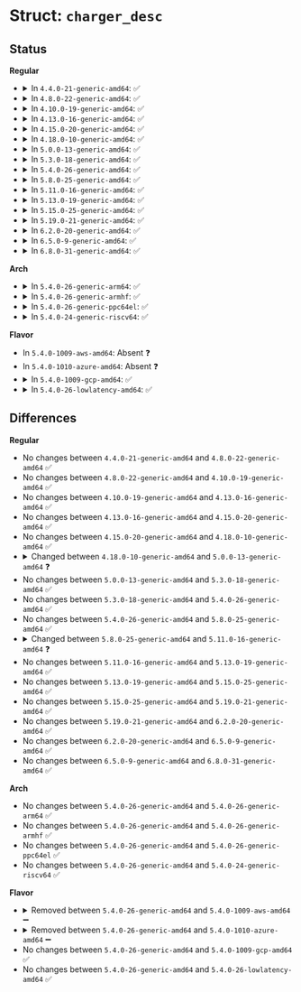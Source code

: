 # Struct: <code>charger_desc</code>

## Status
<b>Regular</b>
<ul>
<li>
<details>
<summary>In <code>4.4.0-21-generic-amd64</code>: ✅</summary>

```c
struct charger_desc {
    const char * psy_name;
    enum polling_modes polling_mode;
    unsigned int polling_interval_ms;
    unsigned int fullbatt_vchkdrop_ms;
    unsigned int fullbatt_vchkdrop_uV;
    unsigned int fullbatt_uV;
    unsigned int fullbatt_soc;
    unsigned int fullbatt_full_capacity;
    enum data_source battery_present;
    const char * * psy_charger_stat;
    int num_charger_regulators;
    struct charger_regulator * charger_regulators;
    const char * psy_fuel_gauge;
    const char * thermal_zone;
    int temp_min;
    int temp_max;
    int temp_diff;
    bool measure_battery_temp;
    u32 charging_max_duration_ms;
    u32 discharging_max_duration_ms;
}
```
</details>
</li>
<li>
<details>
<summary>In <code>4.8.0-22-generic-amd64</code>: ✅</summary>

```c
struct charger_desc {
    const char * psy_name;
    enum polling_modes polling_mode;
    unsigned int polling_interval_ms;
    unsigned int fullbatt_vchkdrop_ms;
    unsigned int fullbatt_vchkdrop_uV;
    unsigned int fullbatt_uV;
    unsigned int fullbatt_soc;
    unsigned int fullbatt_full_capacity;
    enum data_source battery_present;
    const char * * psy_charger_stat;
    int num_charger_regulators;
    struct charger_regulator * charger_regulators;
    const char * psy_fuel_gauge;
    const char * thermal_zone;
    int temp_min;
    int temp_max;
    int temp_diff;
    bool measure_battery_temp;
    u32 charging_max_duration_ms;
    u32 discharging_max_duration_ms;
}
```
</details>
</li>
<li>
<details>
<summary>In <code>4.10.0-19-generic-amd64</code>: ✅</summary>

```c
struct charger_desc {
    const char * psy_name;
    enum polling_modes polling_mode;
    unsigned int polling_interval_ms;
    unsigned int fullbatt_vchkdrop_ms;
    unsigned int fullbatt_vchkdrop_uV;
    unsigned int fullbatt_uV;
    unsigned int fullbatt_soc;
    unsigned int fullbatt_full_capacity;
    enum data_source battery_present;
    const char * * psy_charger_stat;
    int num_charger_regulators;
    struct charger_regulator * charger_regulators;
    const char * psy_fuel_gauge;
    const char * thermal_zone;
    int temp_min;
    int temp_max;
    int temp_diff;
    bool measure_battery_temp;
    u32 charging_max_duration_ms;
    u32 discharging_max_duration_ms;
}
```
</details>
</li>
<li>
<details>
<summary>In <code>4.13.0-16-generic-amd64</code>: ✅</summary>

```c
struct charger_desc {
    const char * psy_name;
    enum polling_modes polling_mode;
    unsigned int polling_interval_ms;
    unsigned int fullbatt_vchkdrop_ms;
    unsigned int fullbatt_vchkdrop_uV;
    unsigned int fullbatt_uV;
    unsigned int fullbatt_soc;
    unsigned int fullbatt_full_capacity;
    enum data_source battery_present;
    const char * * psy_charger_stat;
    int num_charger_regulators;
    struct charger_regulator * charger_regulators;
    const char * psy_fuel_gauge;
    const char * thermal_zone;
    int temp_min;
    int temp_max;
    int temp_diff;
    bool measure_battery_temp;
    u32 charging_max_duration_ms;
    u32 discharging_max_duration_ms;
}
```
</details>
</li>
<li>
<details>
<summary>In <code>4.15.0-20-generic-amd64</code>: ✅</summary>

```c
struct charger_desc {
    const char * psy_name;
    enum polling_modes polling_mode;
    unsigned int polling_interval_ms;
    unsigned int fullbatt_vchkdrop_ms;
    unsigned int fullbatt_vchkdrop_uV;
    unsigned int fullbatt_uV;
    unsigned int fullbatt_soc;
    unsigned int fullbatt_full_capacity;
    enum data_source battery_present;
    const char * * psy_charger_stat;
    int num_charger_regulators;
    struct charger_regulator * charger_regulators;
    const char * psy_fuel_gauge;
    const char * thermal_zone;
    int temp_min;
    int temp_max;
    int temp_diff;
    bool measure_battery_temp;
    u32 charging_max_duration_ms;
    u32 discharging_max_duration_ms;
}
```
</details>
</li>
<li>
<details>
<summary>In <code>4.18.0-10-generic-amd64</code>: ✅</summary>

```c
struct charger_desc {
    const char * psy_name;
    enum polling_modes polling_mode;
    unsigned int polling_interval_ms;
    unsigned int fullbatt_vchkdrop_ms;
    unsigned int fullbatt_vchkdrop_uV;
    unsigned int fullbatt_uV;
    unsigned int fullbatt_soc;
    unsigned int fullbatt_full_capacity;
    enum data_source battery_present;
    const char * * psy_charger_stat;
    int num_charger_regulators;
    struct charger_regulator * charger_regulators;
    const char * psy_fuel_gauge;
    const char * thermal_zone;
    int temp_min;
    int temp_max;
    int temp_diff;
    bool measure_battery_temp;
    u32 charging_max_duration_ms;
    u32 discharging_max_duration_ms;
}
```
</details>
</li>
<li>
<details>
<summary>In <code>5.0.0-13-generic-amd64</code>: ✅</summary>

```c
struct charger_desc {
    const char * psy_name;
    enum polling_modes polling_mode;
    unsigned int polling_interval_ms;
    unsigned int fullbatt_vchkdrop_ms;
    unsigned int fullbatt_vchkdrop_uV;
    unsigned int fullbatt_uV;
    unsigned int fullbatt_soc;
    unsigned int fullbatt_full_capacity;
    enum data_source battery_present;
    const char * * psy_charger_stat;
    int num_charger_regulators;
    struct charger_regulator * charger_regulators;
    const struct attribute_group * * sysfs_groups;
    const char * psy_fuel_gauge;
    const char * thermal_zone;
    int temp_min;
    int temp_max;
    int temp_diff;
    bool measure_battery_temp;
    u32 charging_max_duration_ms;
    u32 discharging_max_duration_ms;
}
```
</details>
</li>
<li>
<details>
<summary>In <code>5.3.0-18-generic-amd64</code>: ✅</summary>

```c
struct charger_desc {
    const char * psy_name;
    enum polling_modes polling_mode;
    unsigned int polling_interval_ms;
    unsigned int fullbatt_vchkdrop_ms;
    unsigned int fullbatt_vchkdrop_uV;
    unsigned int fullbatt_uV;
    unsigned int fullbatt_soc;
    unsigned int fullbatt_full_capacity;
    enum data_source battery_present;
    const char * * psy_charger_stat;
    int num_charger_regulators;
    struct charger_regulator * charger_regulators;
    const struct attribute_group * * sysfs_groups;
    const char * psy_fuel_gauge;
    const char * thermal_zone;
    int temp_min;
    int temp_max;
    int temp_diff;
    bool measure_battery_temp;
    u32 charging_max_duration_ms;
    u32 discharging_max_duration_ms;
}
```
</details>
</li>
<li>
<details>
<summary>In <code>5.4.0-26-generic-amd64</code>: ✅</summary>

```c
struct charger_desc {
    const char * psy_name;
    enum polling_modes polling_mode;
    unsigned int polling_interval_ms;
    unsigned int fullbatt_vchkdrop_ms;
    unsigned int fullbatt_vchkdrop_uV;
    unsigned int fullbatt_uV;
    unsigned int fullbatt_soc;
    unsigned int fullbatt_full_capacity;
    enum data_source battery_present;
    const char * * psy_charger_stat;
    int num_charger_regulators;
    struct charger_regulator * charger_regulators;
    const struct attribute_group * * sysfs_groups;
    const char * psy_fuel_gauge;
    const char * thermal_zone;
    int temp_min;
    int temp_max;
    int temp_diff;
    bool measure_battery_temp;
    u32 charging_max_duration_ms;
    u32 discharging_max_duration_ms;
}
```
</details>
</li>
<li>
<details>
<summary>In <code>5.8.0-25-generic-amd64</code>: ✅</summary>

```c
struct charger_desc {
    const char * psy_name;
    enum polling_modes polling_mode;
    unsigned int polling_interval_ms;
    unsigned int fullbatt_vchkdrop_ms;
    unsigned int fullbatt_vchkdrop_uV;
    unsigned int fullbatt_uV;
    unsigned int fullbatt_soc;
    unsigned int fullbatt_full_capacity;
    enum data_source battery_present;
    const char * * psy_charger_stat;
    int num_charger_regulators;
    struct charger_regulator * charger_regulators;
    const struct attribute_group * * sysfs_groups;
    const char * psy_fuel_gauge;
    const char * thermal_zone;
    int temp_min;
    int temp_max;
    int temp_diff;
    bool measure_battery_temp;
    u32 charging_max_duration_ms;
    u32 discharging_max_duration_ms;
}
```
</details>
</li>
<li>
<details>
<summary>In <code>5.11.0-16-generic-amd64</code>: ✅</summary>

```c
struct charger_desc {
    const char * psy_name;
    enum polling_modes polling_mode;
    unsigned int polling_interval_ms;
    unsigned int fullbatt_vchkdrop_uV;
    unsigned int fullbatt_uV;
    unsigned int fullbatt_soc;
    unsigned int fullbatt_full_capacity;
    enum data_source battery_present;
    const char * * psy_charger_stat;
    int num_charger_regulators;
    struct charger_regulator * charger_regulators;
    const struct attribute_group * * sysfs_groups;
    const char * psy_fuel_gauge;
    const char * thermal_zone;
    int temp_min;
    int temp_max;
    int temp_diff;
    bool measure_battery_temp;
    u32 charging_max_duration_ms;
    u32 discharging_max_duration_ms;
}
```
</details>
</li>
<li>
<details>
<summary>In <code>5.13.0-19-generic-amd64</code>: ✅</summary>

```c
struct charger_desc {
    const char * psy_name;
    enum polling_modes polling_mode;
    unsigned int polling_interval_ms;
    unsigned int fullbatt_vchkdrop_uV;
    unsigned int fullbatt_uV;
    unsigned int fullbatt_soc;
    unsigned int fullbatt_full_capacity;
    enum data_source battery_present;
    const char * * psy_charger_stat;
    int num_charger_regulators;
    struct charger_regulator * charger_regulators;
    const struct attribute_group * * sysfs_groups;
    const char * psy_fuel_gauge;
    const char * thermal_zone;
    int temp_min;
    int temp_max;
    int temp_diff;
    bool measure_battery_temp;
    u32 charging_max_duration_ms;
    u32 discharging_max_duration_ms;
}
```
</details>
</li>
<li>
<details>
<summary>In <code>5.15.0-25-generic-amd64</code>: ✅</summary>

```c
struct charger_desc {
    const char * psy_name;
    enum polling_modes polling_mode;
    unsigned int polling_interval_ms;
    unsigned int fullbatt_vchkdrop_uV;
    unsigned int fullbatt_uV;
    unsigned int fullbatt_soc;
    unsigned int fullbatt_full_capacity;
    enum data_source battery_present;
    const char * * psy_charger_stat;
    int num_charger_regulators;
    struct charger_regulator * charger_regulators;
    const struct attribute_group * * sysfs_groups;
    const char * psy_fuel_gauge;
    const char * thermal_zone;
    int temp_min;
    int temp_max;
    int temp_diff;
    bool measure_battery_temp;
    u32 charging_max_duration_ms;
    u32 discharging_max_duration_ms;
}
```
</details>
</li>
<li>
<details>
<summary>In <code>5.19.0-21-generic-amd64</code>: ✅</summary>

```c
struct charger_desc {
    const char * psy_name;
    enum polling_modes polling_mode;
    unsigned int polling_interval_ms;
    unsigned int fullbatt_vchkdrop_uV;
    unsigned int fullbatt_uV;
    unsigned int fullbatt_soc;
    unsigned int fullbatt_full_capacity;
    enum data_source battery_present;
    const char * * psy_charger_stat;
    int num_charger_regulators;
    struct charger_regulator * charger_regulators;
    const struct attribute_group * * sysfs_groups;
    const char * psy_fuel_gauge;
    const char * thermal_zone;
    int temp_min;
    int temp_max;
    int temp_diff;
    bool measure_battery_temp;
    u32 charging_max_duration_ms;
    u32 discharging_max_duration_ms;
}
```
</details>
</li>
<li>
<details>
<summary>In <code>6.2.0-20-generic-amd64</code>: ✅</summary>

```c
struct charger_desc {
    const char * psy_name;
    enum polling_modes polling_mode;
    unsigned int polling_interval_ms;
    unsigned int fullbatt_vchkdrop_uV;
    unsigned int fullbatt_uV;
    unsigned int fullbatt_soc;
    unsigned int fullbatt_full_capacity;
    enum data_source battery_present;
    const char * * psy_charger_stat;
    int num_charger_regulators;
    struct charger_regulator * charger_regulators;
    const struct attribute_group * * sysfs_groups;
    const char * psy_fuel_gauge;
    const char * thermal_zone;
    int temp_min;
    int temp_max;
    int temp_diff;
    bool measure_battery_temp;
    u32 charging_max_duration_ms;
    u32 discharging_max_duration_ms;
}
```
</details>
</li>
<li>
<details>
<summary>In <code>6.5.0-9-generic-amd64</code>: ✅</summary>

```c
struct charger_desc {
    const char * psy_name;
    enum polling_modes polling_mode;
    unsigned int polling_interval_ms;
    unsigned int fullbatt_vchkdrop_uV;
    unsigned int fullbatt_uV;
    unsigned int fullbatt_soc;
    unsigned int fullbatt_full_capacity;
    enum data_source battery_present;
    const char * * psy_charger_stat;
    int num_charger_regulators;
    struct charger_regulator * charger_regulators;
    const struct attribute_group * * sysfs_groups;
    const char * psy_fuel_gauge;
    const char * thermal_zone;
    int temp_min;
    int temp_max;
    int temp_diff;
    bool measure_battery_temp;
    u32 charging_max_duration_ms;
    u32 discharging_max_duration_ms;
}
```
</details>
</li>
<li>
<details>
<summary>In <code>6.8.0-31-generic-amd64</code>: ✅</summary>

```c
struct charger_desc {
    const char * psy_name;
    enum polling_modes polling_mode;
    unsigned int polling_interval_ms;
    unsigned int fullbatt_vchkdrop_uV;
    unsigned int fullbatt_uV;
    unsigned int fullbatt_soc;
    unsigned int fullbatt_full_capacity;
    enum data_source battery_present;
    const char * * psy_charger_stat;
    int num_charger_regulators;
    struct charger_regulator * charger_regulators;
    const struct attribute_group * * sysfs_groups;
    const char * psy_fuel_gauge;
    const char * thermal_zone;
    int temp_min;
    int temp_max;
    int temp_diff;
    bool measure_battery_temp;
    u32 charging_max_duration_ms;
    u32 discharging_max_duration_ms;
}
```
</details>
</li>
</ul>
<b>Arch</b>
<ul>
<li>
<details>
<summary>In <code>5.4.0-26-generic-arm64</code>: ✅</summary>

```c
struct charger_desc {
    const char * psy_name;
    enum polling_modes polling_mode;
    unsigned int polling_interval_ms;
    unsigned int fullbatt_vchkdrop_ms;
    unsigned int fullbatt_vchkdrop_uV;
    unsigned int fullbatt_uV;
    unsigned int fullbatt_soc;
    unsigned int fullbatt_full_capacity;
    enum data_source battery_present;
    const char * * psy_charger_stat;
    int num_charger_regulators;
    struct charger_regulator * charger_regulators;
    const struct attribute_group * * sysfs_groups;
    const char * psy_fuel_gauge;
    const char * thermal_zone;
    int temp_min;
    int temp_max;
    int temp_diff;
    bool measure_battery_temp;
    u32 charging_max_duration_ms;
    u32 discharging_max_duration_ms;
}
```
</details>
</li>
<li>
<details>
<summary>In <code>5.4.0-26-generic-armhf</code>: ✅</summary>

```c
struct charger_desc {
    const char * psy_name;
    enum polling_modes polling_mode;
    unsigned int polling_interval_ms;
    unsigned int fullbatt_vchkdrop_ms;
    unsigned int fullbatt_vchkdrop_uV;
    unsigned int fullbatt_uV;
    unsigned int fullbatt_soc;
    unsigned int fullbatt_full_capacity;
    enum data_source battery_present;
    const char * * psy_charger_stat;
    int num_charger_regulators;
    struct charger_regulator * charger_regulators;
    const struct attribute_group * * sysfs_groups;
    const char * psy_fuel_gauge;
    const char * thermal_zone;
    int temp_min;
    int temp_max;
    int temp_diff;
    bool measure_battery_temp;
    u32 charging_max_duration_ms;
    u32 discharging_max_duration_ms;
}
```
</details>
</li>
<li>
<details>
<summary>In <code>5.4.0-26-generic-ppc64el</code>: ✅</summary>

```c
struct charger_desc {
    const char * psy_name;
    enum polling_modes polling_mode;
    unsigned int polling_interval_ms;
    unsigned int fullbatt_vchkdrop_ms;
    unsigned int fullbatt_vchkdrop_uV;
    unsigned int fullbatt_uV;
    unsigned int fullbatt_soc;
    unsigned int fullbatt_full_capacity;
    enum data_source battery_present;
    const char * * psy_charger_stat;
    int num_charger_regulators;
    struct charger_regulator * charger_regulators;
    const struct attribute_group * * sysfs_groups;
    const char * psy_fuel_gauge;
    const char * thermal_zone;
    int temp_min;
    int temp_max;
    int temp_diff;
    bool measure_battery_temp;
    u32 charging_max_duration_ms;
    u32 discharging_max_duration_ms;
}
```
</details>
</li>
<li>
<details>
<summary>In <code>5.4.0-24-generic-riscv64</code>: ✅</summary>

```c
struct charger_desc {
    const char * psy_name;
    enum polling_modes polling_mode;
    unsigned int polling_interval_ms;
    unsigned int fullbatt_vchkdrop_ms;
    unsigned int fullbatt_vchkdrop_uV;
    unsigned int fullbatt_uV;
    unsigned int fullbatt_soc;
    unsigned int fullbatt_full_capacity;
    enum data_source battery_present;
    const char * * psy_charger_stat;
    int num_charger_regulators;
    struct charger_regulator * charger_regulators;
    const struct attribute_group * * sysfs_groups;
    const char * psy_fuel_gauge;
    const char * thermal_zone;
    int temp_min;
    int temp_max;
    int temp_diff;
    bool measure_battery_temp;
    u32 charging_max_duration_ms;
    u32 discharging_max_duration_ms;
}
```
</details>
</li>
</ul>
<b>Flavor</b>
<ul>
<li>
In <code>5.4.0-1009-aws-amd64</code>: Absent ❓
</li>
<li>
In <code>5.4.0-1010-azure-amd64</code>: Absent ❓
</li>
<li>
<details>
<summary>In <code>5.4.0-1009-gcp-amd64</code>: ✅</summary>

```c
struct charger_desc {
    const char * psy_name;
    enum polling_modes polling_mode;
    unsigned int polling_interval_ms;
    unsigned int fullbatt_vchkdrop_ms;
    unsigned int fullbatt_vchkdrop_uV;
    unsigned int fullbatt_uV;
    unsigned int fullbatt_soc;
    unsigned int fullbatt_full_capacity;
    enum data_source battery_present;
    const char * * psy_charger_stat;
    int num_charger_regulators;
    struct charger_regulator * charger_regulators;
    const struct attribute_group * * sysfs_groups;
    const char * psy_fuel_gauge;
    const char * thermal_zone;
    int temp_min;
    int temp_max;
    int temp_diff;
    bool measure_battery_temp;
    u32 charging_max_duration_ms;
    u32 discharging_max_duration_ms;
}
```
</details>
</li>
<li>
<details>
<summary>In <code>5.4.0-26-lowlatency-amd64</code>: ✅</summary>

```c
struct charger_desc {
    const char * psy_name;
    enum polling_modes polling_mode;
    unsigned int polling_interval_ms;
    unsigned int fullbatt_vchkdrop_ms;
    unsigned int fullbatt_vchkdrop_uV;
    unsigned int fullbatt_uV;
    unsigned int fullbatt_soc;
    unsigned int fullbatt_full_capacity;
    enum data_source battery_present;
    const char * * psy_charger_stat;
    int num_charger_regulators;
    struct charger_regulator * charger_regulators;
    const struct attribute_group * * sysfs_groups;
    const char * psy_fuel_gauge;
    const char * thermal_zone;
    int temp_min;
    int temp_max;
    int temp_diff;
    bool measure_battery_temp;
    u32 charging_max_duration_ms;
    u32 discharging_max_duration_ms;
}
```
</details>
</li>
</ul>

## Differences
<b>Regular</b>
<ul>
<li>
No changes between <code>4.4.0-21-generic-amd64</code> and <code>4.8.0-22-generic-amd64</code> ✅
</li>
<li>
No changes between <code>4.8.0-22-generic-amd64</code> and <code>4.10.0-19-generic-amd64</code> ✅
</li>
<li>
No changes between <code>4.10.0-19-generic-amd64</code> and <code>4.13.0-16-generic-amd64</code> ✅
</li>
<li>
No changes between <code>4.13.0-16-generic-amd64</code> and <code>4.15.0-20-generic-amd64</code> ✅
</li>
<li>
No changes between <code>4.15.0-20-generic-amd64</code> and <code>4.18.0-10-generic-amd64</code> ✅
</li>
<li>
<details>
<summary>Changed between <code>4.18.0-10-generic-amd64</code> and <code>5.0.0-13-generic-amd64</code> ❓</summary>
<ul>
<li>
<b>Field added. </b>
<code>const struct attribute_group * * sysfs_groups</code>
</li>
</ul>
</details>
</li>
<li>
No changes between <code>5.0.0-13-generic-amd64</code> and <code>5.3.0-18-generic-amd64</code> ✅
</li>
<li>
No changes between <code>5.3.0-18-generic-amd64</code> and <code>5.4.0-26-generic-amd64</code> ✅
</li>
<li>
No changes between <code>5.4.0-26-generic-amd64</code> and <code>5.8.0-25-generic-amd64</code> ✅
</li>
<li>
<details>
<summary>Changed between <code>5.8.0-25-generic-amd64</code> and <code>5.11.0-16-generic-amd64</code> ❓</summary>
<ul>
<li>
<b>Field removed. </b>
<code>unsigned int fullbatt_vchkdrop_ms</code>
</li>
</ul>
</details>
</li>
<li>
No changes between <code>5.11.0-16-generic-amd64</code> and <code>5.13.0-19-generic-amd64</code> ✅
</li>
<li>
No changes between <code>5.13.0-19-generic-amd64</code> and <code>5.15.0-25-generic-amd64</code> ✅
</li>
<li>
No changes between <code>5.15.0-25-generic-amd64</code> and <code>5.19.0-21-generic-amd64</code> ✅
</li>
<li>
No changes between <code>5.19.0-21-generic-amd64</code> and <code>6.2.0-20-generic-amd64</code> ✅
</li>
<li>
No changes between <code>6.2.0-20-generic-amd64</code> and <code>6.5.0-9-generic-amd64</code> ✅
</li>
<li>
No changes between <code>6.5.0-9-generic-amd64</code> and <code>6.8.0-31-generic-amd64</code> ✅
</li>
</ul>
<b>Arch</b>
<ul>
<li>
No changes between <code>5.4.0-26-generic-amd64</code> and <code>5.4.0-26-generic-arm64</code> ✅
</li>
<li>
No changes between <code>5.4.0-26-generic-amd64</code> and <code>5.4.0-26-generic-armhf</code> ✅
</li>
<li>
No changes between <code>5.4.0-26-generic-amd64</code> and <code>5.4.0-26-generic-ppc64el</code> ✅
</li>
<li>
No changes between <code>5.4.0-26-generic-amd64</code> and <code>5.4.0-24-generic-riscv64</code> ✅
</li>
</ul>
<b>Flavor</b>
<ul>
<li>
<details>
<summary>Removed between <code>5.4.0-26-generic-amd64</code> and <code>5.4.0-1009-aws-amd64</code> ➖</summary>

```c
struct charger_desc {
    const char * psy_name;
    enum polling_modes polling_mode;
    unsigned int polling_interval_ms;
    unsigned int fullbatt_vchkdrop_ms;
    unsigned int fullbatt_vchkdrop_uV;
    unsigned int fullbatt_uV;
    unsigned int fullbatt_soc;
    unsigned int fullbatt_full_capacity;
    enum data_source battery_present;
    const char * * psy_charger_stat;
    int num_charger_regulators;
    struct charger_regulator * charger_regulators;
    const struct attribute_group * * sysfs_groups;
    const char * psy_fuel_gauge;
    const char * thermal_zone;
    int temp_min;
    int temp_max;
    int temp_diff;
    bool measure_battery_temp;
    u32 charging_max_duration_ms;
    u32 discharging_max_duration_ms;
}
```
</details>
</li>
<li>
<details>
<summary>Removed between <code>5.4.0-26-generic-amd64</code> and <code>5.4.0-1010-azure-amd64</code> ➖</summary>

```c
struct charger_desc {
    const char * psy_name;
    enum polling_modes polling_mode;
    unsigned int polling_interval_ms;
    unsigned int fullbatt_vchkdrop_ms;
    unsigned int fullbatt_vchkdrop_uV;
    unsigned int fullbatt_uV;
    unsigned int fullbatt_soc;
    unsigned int fullbatt_full_capacity;
    enum data_source battery_present;
    const char * * psy_charger_stat;
    int num_charger_regulators;
    struct charger_regulator * charger_regulators;
    const struct attribute_group * * sysfs_groups;
    const char * psy_fuel_gauge;
    const char * thermal_zone;
    int temp_min;
    int temp_max;
    int temp_diff;
    bool measure_battery_temp;
    u32 charging_max_duration_ms;
    u32 discharging_max_duration_ms;
}
```
</details>
</li>
<li>
No changes between <code>5.4.0-26-generic-amd64</code> and <code>5.4.0-1009-gcp-amd64</code> ✅
</li>
<li>
No changes between <code>5.4.0-26-generic-amd64</code> and <code>5.4.0-26-lowlatency-amd64</code> ✅
</li>
</ul>
